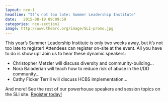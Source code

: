 ```yaml
---
layout: nce-1
headline: "It’s not too late: Summer Leadership Institute"
date:   2015-08-19 09:09:59
categories: nce-section1
image: http://www.thearc.org/image/SLI-promo.jpg
---
```

This year’s Summer Leadership Institute is only two weeks away, but it’s not too late to register! Attendees can register on-site at the event. All you have to do is show up! Join us to hear these dynamic speakers:
<br><ul>
<li>Christopher Metzler will discuss diversity and community-building...</li>
<li>Nora Baladerian will teach how to reduce risk of abuse in the I/DD community...</li>
<li>Cathy Ficker Terrill will discuss HCBS implementation...</li>
</ul>
And more! See the rest of our powerhouse speakers and session topics on the SLI site. <a href="http://www.nce-sli.org">Register today!</a>
